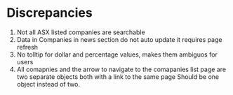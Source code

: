 Discrepancies
==============
1. Not all ASX listed companies are searchable
2. Data in Companies in news section do not auto update it requires page refresh
3. No tolltip for dollar and percentage values, makes them ambiguos for users
4. All comapnies and the arrow to navigate to the comapanies list page are two separate objects both with a link to the same page
	Should be one object instead of two.

